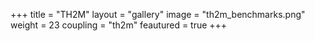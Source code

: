 +++
title = "TH2M"
layout = "gallery"
image = "th2m_benchmarks.png"
weight = 23
coupling = "th2m"
feautured = true
+++
